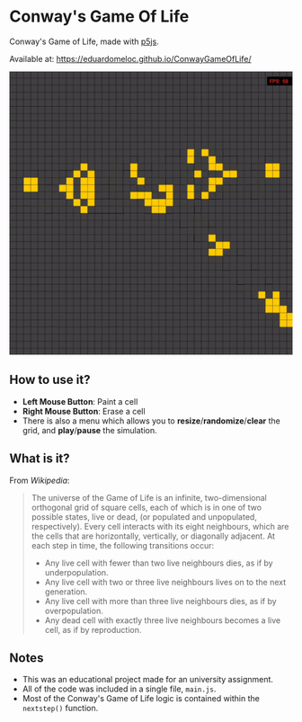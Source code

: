 # Conway's Game Of Life

Conway's Game of Life, made with [p5js](https://p5js.org/).

Available at: https://eduardomeloc.github.io/ConwayGameOfLife/

![screenshot](/img/sample.gif)

## How to use it?

- **Left Mouse Button**: Paint a cell
- **Right Mouse Button**: Erase a cell
- There is also a menu which allows you to **resize**/**randomize**/**clear** the grid, and **play**/**pause** the simulation.

## What is it?

From _Wikipedia_:

<blockquote>
The universe of the Game of Life is an infinite, two-dimensional orthogonal grid of square cells, each of which is in one of two possible states, live or dead, (or populated and unpopulated, respectively). Every cell interacts with its eight neighbours, which are the cells that are horizontally, vertically, or diagonally adjacent. At each step in time, the following transitions occur:
<br/>
<ul>
<li>Any live cell with fewer than two live neighbours dies, as if by underpopulation.</li>
<li>Any live cell with two or three live neighbours lives on to the next generation.</li>
<li>Any live cell with more than three live neighbours dies, as if by overpopulation.</li>
<li>Any dead cell with exactly three live neighbours becomes a live cell, as if by reproduction.</li>
</blockquote>

## Notes

- This was an educational project made for an university assignment.
- All of the code was included in a single file, ``main.js``.
- Most of the Conway's Game of Life logic is contained within the ``nextstep()`` function.
 